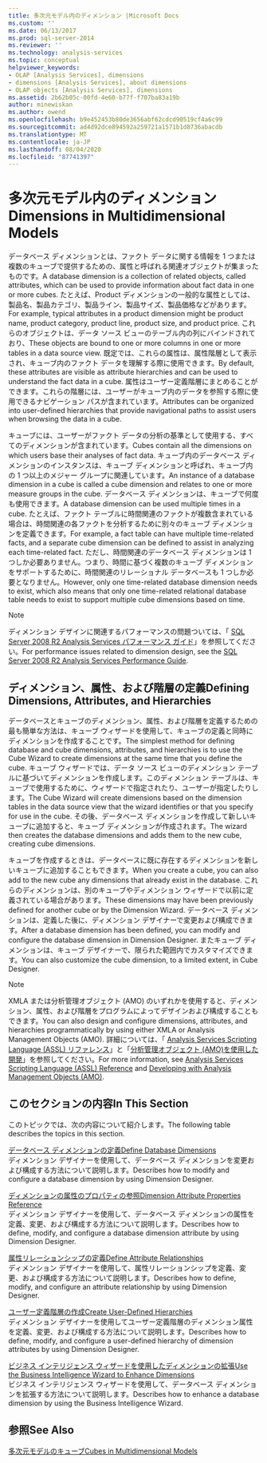 ```yaml
---
title: 多次元モデル内のディメンション |Microsoft Docs
ms.custom: ''
ms.date: 06/13/2017
ms.prod: sql-server-2014
ms.reviewer: ''
ms.technology: analysis-services
ms.topic: conceptual
helpviewer_keywords:
- OLAP [Analysis Services], dimensions
- dimensions [Analysis Services], about dimensions
- OLAP objects [Analysis Services], dimensions
ms.assetid: 2b62b05c-00fd-4e60-b77f-f707ba83a19b
author: minewiskan
ms.author: owend
ms.openlocfilehash: b9e452453b80de3656abf62cdcd90519cf4a6c99
ms.sourcegitcommit: ad4d92dce894592a259721a1571b1d8736abacdb
ms.translationtype: MT
ms.contentlocale: ja-JP
ms.lasthandoff: 08/04/2020
ms.locfileid: "87741397"
---
```

# <a name="dimensions-in-multidimensional-models"></a><span data-ttu-id="b64e6-102">多次元モデル内のディメンション</span><span class="sxs-lookup"><span data-stu-id="b64e6-102">Dimensions in Multidimensional Models</span></span>
  <span data-ttu-id="b64e6-103">データベース ディメンションとは、ファクト データに関する情報を 1 つまたは複数のキューブで提供するための、属性と呼ばれる関連オブジェクトが集まったものです。</span><span class="sxs-lookup"><span data-stu-id="b64e6-103">A database dimension is a collection of related objects, called attributes, which can be used to provide information about fact data in one or more cubes.</span></span> <span data-ttu-id="b64e6-104">たとえば、Product ディメンションの一般的な属性としては、製品名、製品カテゴリ、製品ライン、製品サイズ、製品価格などがあります。</span><span class="sxs-lookup"><span data-stu-id="b64e6-104">For example, typical attributes in a product dimension might be product name, product category, product line, product size, and product price.</span></span> <span data-ttu-id="b64e6-105">これらのオブジェクトは、データ ソース ビューのテーブル内の列にバインドされており、</span><span class="sxs-lookup"><span data-stu-id="b64e6-105">These objects are bound to one or more columns in one or more tables in a data source view.</span></span> <span data-ttu-id="b64e6-106">既定では、これらの属性は、属性階層として表示され、キューブ内のファクト データを理解する際に使用できます。</span><span class="sxs-lookup"><span data-stu-id="b64e6-106">By default, these attributes are visible as attribute hierarchies and can be used to understand the fact data in a cube.</span></span> <span data-ttu-id="b64e6-107">属性はユーザー定義階層にまとめることができます。これらの階層には、ユーザーがキューブ内のデータを参照する際に使用できるナビゲーション パスが含まれています。</span><span class="sxs-lookup"><span data-stu-id="b64e6-107">Attributes can be organized into user-defined hierarchies that provide navigational paths to assist users when browsing the data in a cube.</span></span>  
  
 <span data-ttu-id="b64e6-108">キューブには、ユーザーがファクト データの分析の基準として使用する、すべてのディメンションが含まれています。</span><span class="sxs-lookup"><span data-stu-id="b64e6-108">Cubes contain all the dimensions on which users base their analyses of fact data.</span></span> <span data-ttu-id="b64e6-109">キューブ内のデータベース ディメンションのインスタンスは、キューブ ディメンションと呼ばれ、キューブ内の 1 つ以上のメジャー グループに関連しています。</span><span class="sxs-lookup"><span data-stu-id="b64e6-109">An instance of a database dimension in a cube is called a cube dimension and relates to one or more measure groups in the cube.</span></span> <span data-ttu-id="b64e6-110">データベース ディメンションは、キューブで何度も使用できます。</span><span class="sxs-lookup"><span data-stu-id="b64e6-110">A database dimension can be used multiple times in a cube.</span></span> <span data-ttu-id="b64e6-111">たとえば、ファクト テーブルに時間関連のファクトが複数含まれている場合は、時間関連の各ファクトを分析するために別々のキューブ ディメンションを定義できます。</span><span class="sxs-lookup"><span data-stu-id="b64e6-111">For example, a fact table can have multiple time-related facts, and a separate cube dimension can be defined to assist in analyzing each time-related fact.</span></span> <span data-ttu-id="b64e6-112">ただし、時間関連のデータベース ディメンションは 1 つしか必要ありません。つまり、時間に基づく複数のキューブ ディメンションをサポートするために、時間関連のリレーショナル データベースも 1 つしか必要となりません。</span><span class="sxs-lookup"><span data-stu-id="b64e6-112">However, only one time-related database dimension needs to exist, which also means that only one time-related relational database table needs to exist to support multiple cube dimensions based on time.</span></span>  
  
> [!NOTE]  
>  <span data-ttu-id="b64e6-113"> ディメンション デザインに関連するパフォーマンスの問題ついては、「 [SQL Server 2008 R2 Analysis Services パフォーマンス ガイド](https://go.microsoft.com/fwlink/?LinkId=306717)」を参照してください。</span><span class="sxs-lookup"><span data-stu-id="b64e6-113">For performance issues related to dimension design, see the [SQL Server 2008 R2 Analysis Services Performance Guide](https://go.microsoft.com/fwlink/?LinkId=306717).</span></span>  
  
## <a name="defining-dimensions-attributes-and-hierarchies"></a><span data-ttu-id="b64e6-114">ディメンション、属性、および階層の定義</span><span class="sxs-lookup"><span data-stu-id="b64e6-114">Defining Dimensions, Attributes, and Hierarchies</span></span>  
 <span data-ttu-id="b64e6-115">データベースとキューブのディメンション、属性、および階層を定義するための最も簡単な方法は、キューブ ウィザードを使用して、キューブの定義と同時にディメンションを作成することです。</span><span class="sxs-lookup"><span data-stu-id="b64e6-115">The simplest method for defining database and cube dimensions, attributes, and hierarchies is to use the Cube Wizard to create dimensions at the same time that you define the cube.</span></span> <span data-ttu-id="b64e6-116">キューブ ウィザードでは、データ ソース ビューのディメンション テーブルに基づいてディメンションを作成します。このディメンション テーブルは、キューブで使用するために、ウィザードで指定されたり、ユーザーが指定したりします。</span><span class="sxs-lookup"><span data-stu-id="b64e6-116">The Cube Wizard will create dimensions based on the dimension tables in the data source view that the wizard identifies or that you specify for use in the cube.</span></span> <span data-ttu-id="b64e6-117">その後、データベース ディメンションを作成して新しいキューブに追加すると、キューブ ディメンションが作成されます。</span><span class="sxs-lookup"><span data-stu-id="b64e6-117">The wizard then creates the database dimensions and adds them to the new cube, creating cube dimensions.</span></span>  
  
 <span data-ttu-id="b64e6-118">キューブを作成するときは、データベースに既に存在するディメンションを新しいキューブに追加することもできます。</span><span class="sxs-lookup"><span data-stu-id="b64e6-118">When you create a cube, you can also add to the new cube any dimensions that already exist in the database.</span></span> <span data-ttu-id="b64e6-119">これらのディメンションは、別のキューブやディメンション ウィザードで以前に定義されている場合があります。</span><span class="sxs-lookup"><span data-stu-id="b64e6-119">These dimensions may have been previously defined for another cube or by the Dimension Wizard.</span></span> <span data-ttu-id="b64e6-120">データベース ディメンションは、定義した後に、ディメンション デザイナーで変更および構成できます。</span><span class="sxs-lookup"><span data-stu-id="b64e6-120">After a database dimension has been defined, you can modify and configure the database dimension in Dimension Designer.</span></span> <span data-ttu-id="b64e6-121">またキューブ ディメンションは、キューブ デザイナーで、限られた範囲内でカスタマイズできます。</span><span class="sxs-lookup"><span data-stu-id="b64e6-121">You can also customize the cube dimension, to a limited extent, in Cube Designer.</span></span>  
  
> [!NOTE]  
>  <span data-ttu-id="b64e6-122">XMLA または分析管理オブジェクト (AMO) のいずれかを使用すると、ディメンション、属性、および階層をプログラムによってデザインおよび構成することもできます。</span><span class="sxs-lookup"><span data-stu-id="b64e6-122">You can also design and configure dimensions, attributes, and hierarchies programmatically by using either XMLA or Analysis Management Objects (AMO).</span></span> <span data-ttu-id="b64e6-123">詳細については、「 [Analysis Services Scripting Language &#40;ASSL&#41; リファレンス](https://docs.microsoft.com/bi-reference/assl/analysis-services-scripting-language-assl-for-xmla)」と「[分析管理オブジェクト &#40;AMO&#41;を使用した開発](https://docs.microsoft.com/bi-reference/amo/developing-with-analysis-management-objects-amo)」を参照してください。</span><span class="sxs-lookup"><span data-stu-id="b64e6-123">For more information, see [Analysis Services Scripting Language &#40;ASSL&#41; Reference](https://docs.microsoft.com/bi-reference/assl/analysis-services-scripting-language-assl-for-xmla) and [Developing with Analysis Management Objects &#40;AMO&#41;](https://docs.microsoft.com/bi-reference/amo/developing-with-analysis-management-objects-amo).</span></span>  
  
## <a name="in-this-section"></a><span data-ttu-id="b64e6-124">このセクションの内容</span><span class="sxs-lookup"><span data-stu-id="b64e6-124">In This Section</span></span>  
 <span data-ttu-id="b64e6-125">このトピックでは、次の内容について紹介します。</span><span class="sxs-lookup"><span data-stu-id="b64e6-125">The following table describes the topics in this section.</span></span>  
  
 [<span data-ttu-id="b64e6-126">データベース ディメンションの定義</span><span class="sxs-lookup"><span data-stu-id="b64e6-126">Define Database Dimensions</span></span>](define-database-dimensions.md)  
 <span data-ttu-id="b64e6-127">ディメンション デザイナーを使用して、データベース ディメンションを変更および構成する方法について説明します。</span><span class="sxs-lookup"><span data-stu-id="b64e6-127">Describes how to modify and configure a database dimension by using Dimension Designer.</span></span>  
  
 [<span data-ttu-id="b64e6-128">ディメンションの属性のプロパティの参照</span><span class="sxs-lookup"><span data-stu-id="b64e6-128">Dimension Attribute Properties Reference</span></span>](dimension-attribute-properties-reference.md)  
 <span data-ttu-id="b64e6-129">ディメンション デザイナーを使用して、データベース ディメンションの属性を定義、変更、および構成する方法について説明します。</span><span class="sxs-lookup"><span data-stu-id="b64e6-129">Describes how to define, modify, and configure a database dimension attribute by using Dimension Designer.</span></span>  
  
 [<span data-ttu-id="b64e6-130">属性リレーションシップの定義</span><span class="sxs-lookup"><span data-stu-id="b64e6-130">Define Attribute Relationships</span></span>](attribute-relationships-define.md)  
 <span data-ttu-id="b64e6-131">ディメンション デザイナーを使用して、属性リレーションシップを定義、変更、および構成する方法について説明します。</span><span class="sxs-lookup"><span data-stu-id="b64e6-131">Describes how to define, modify, and configure an attribute relationship by using Dimension Designer.</span></span>  
  
 [<span data-ttu-id="b64e6-132">ユーザー定義階層の作成</span><span class="sxs-lookup"><span data-stu-id="b64e6-132">Create User-Defined Hierarchies</span></span>](user-defined-hierarchies-create.md)  
 <span data-ttu-id="b64e6-133">ディメンション デザイナーを使用してユーザー定義階層のディメンション属性を定義、変更、および構成する方法について説明します。</span><span class="sxs-lookup"><span data-stu-id="b64e6-133">Describes how to define, modify, and configure a user-defined hierarchy of dimension attributes by using Dimension Designer.</span></span>  
  
 [<span data-ttu-id="b64e6-134">ビジネス インテリジェンス ウィザードを使用したディメンションの拡張</span><span class="sxs-lookup"><span data-stu-id="b64e6-134">Use the Business Intelligence Wizard to Enhance Dimensions</span></span>](../use-the-business-intelligence-wizard-to-enhance-dimensions.md)  
 <span data-ttu-id="b64e6-135">ビジネス インテリジェンス ウィザードを使用して、データベース ディメンションを拡張する方法について説明します。</span><span class="sxs-lookup"><span data-stu-id="b64e6-135">Describes how to enhance a database dimension by using the Business Intelligence Wizard.</span></span>  
  
## <a name="see-also"></a><span data-ttu-id="b64e6-136">参照</span><span class="sxs-lookup"><span data-stu-id="b64e6-136">See Also</span></span>  
 [<span data-ttu-id="b64e6-137">多次元モデルのキューブ</span><span class="sxs-lookup"><span data-stu-id="b64e6-137">Cubes in Multidimensional Models</span></span>](cubes-in-multidimensional-models.md)  
  
  
